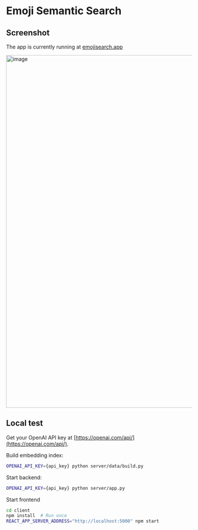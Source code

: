 # Emoji Semantic Search

## Screenshot

The app is currently running at [emojisearch.app](https://www.emojisearch.app/)

<img width="955" alt="image" src="https://user-images.githubusercontent.com/901179/154786556-6acec72d-6a6c-4242-9449-db84fddb8d97.png">


## Local test

Get your OpenAI API key at [https://openai.com/api/](https://openai.com/api/).

Build embedding index:
```bash
OPENAI_API_KEY={api_key} python server/data/build.py
```

Start backend:
```bash
OPENAI_API_KEY={api_key} python server/app.py
```

Start frontend
```bash
cd client
npm install  # Run once
REACT_APP_SERVER_ADDRESS="http://localhost:5000" npm start
```
